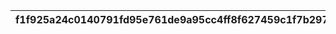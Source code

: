 |f1f925a24c0140791fd95e761de9a95cc4ff8f627459c1f7b2972b0e53c5ad61|4a04fe8cc27df944a40781f0c8175d16822b98dacd13000d7f0da5b2a3633766|d4d3f51f5ffa20d325d6f47fa0c0c0dce3e526a0a2ca344337d41a43114cb17c|52216c2be048666d6c773a3dfb4b5f8b1810ce43129efb96115a339eab451cb6|d9452c36f2bc5dbede76b99abe3dbb1712d56b8e218b10b41d80bd01e055c20f|7e917d586c6a19496e8fb970809593b8f7ab8694d81b0e5159988f53bb8ab677|105eed8fa928f62333a179183ae300372b3f5f250d9787edf405a779cbb8aab5|22a3e26b3986ae4fff4bf8fdd857cc4eb384ab3bb5b1aa17467fd340a1647811|604b3f2e80274302115b7b5875c4ddcf25c1d99207b06e39c2944f135e51e547|787ed956941da8f27a61fc07134e3e4f8f899c2dee0a006697f17513be1e5c1e|e43505efc64eeddb25122af586e0cdeca7cf67954e4875607aa2a6ed5b5d9e4b|0dce8343fd9c5573e7247fa09b91ea18581894a3f7971fddc28ec773b06643ae|5bb745db24581a49f7ee5dc3708edbe26ab6eac9618f25990b1b274eef3b4b94|9f6c37eba84fe13d69c17d0b6bd92e641e83e869ee454dbfedc2b1fe7b796c66|2aaac3d663331f1e0d0100db2b124a595e9a32ac581db5b148dc9e2ea433f607|0453beb8333b9dcf68785a1705445d9778d16d4bcc372ba27f96f81070d4dc9e|883c649bdf7ecfe45688f07be89c59bf89330b5a6b0893f214932b8d979b515e|0a3aaf813dca3e975bfe3c7603f7e8d5bed79e084108602e686fc9b3e9f4f5e0|406a8781624912b498ef4a6861c3dd9d6bb566b196d18dc1d326a841b19c49dd|0ae5059f64464f925ea3b43eda5fd4b8546bf66f509af066759a108dd5485a6f|
| --- | --- | --- | --- | --- | --- | --- | --- | --- | --- | --- | --- | --- | --- | --- | --- | --- | --- | --- | --- |